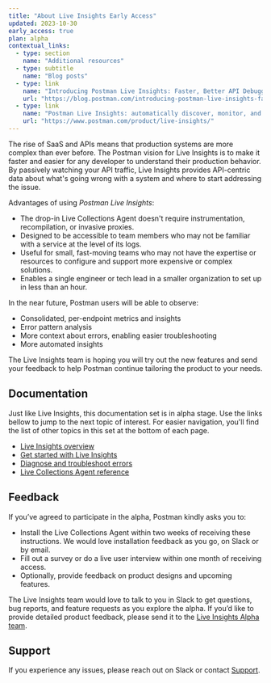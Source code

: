 ```yaml
---
title: "About Live Insights Early Access"
updated: 2023-10-30
early_access: true
plan: alpha
contextual_links:
  - type: section
    name: "Additional resources"
  - type: subtitle
    name: "Blog posts"
  - type: link
    name: "Introducing Postman Live Insights: Faster, Better API Debugging"
    url: "https://blog.postman.com/introducing-postman-live-insights-faster-better-api-debugging/"
  - type: link
    name: "Postman Live Insights: automatically discover, monitor, and add APIs"
    url: "https://www.postman.com/product/live-insights/"
---
```


The rise of SaaS and APIs means that production systems are more complex than ever before. The Postman vision for Live Insights is to make it faster and easier for any developer to understand their production behavior. By passively watching your API traffic, Live Insights provides API-centric data about what's going wrong with a system and where to start addressing the issue.

Advantages of using _Postman Live Insights_:

*	The drop-in Live Collections Agent doesn't require instrumentation, recompilation, or invasive proxies.
*	Designed to be accessible to team members who may not be familiar with a service at the level of its logs.
*	Useful for small, fast-moving teams who may not have the expertise or resources to configure and support more expensive or complex solutions.
*	Enables a single engineer or tech lead in a smaller organization to set up in less than an hour.

In the near future, Postman users will be able to observe:

*	Consolidated, per-endpoint metrics and insights
*	Error pattern analysis
*	More context about errors, enabling easier troubleshooting
*	More automated insights

The Live Insights team is hoping you will try out the new features and send your feedback to help Postman continue tailoring the product to your needs.

## Documentation

Just like Live Insights, this documentation set is in alpha stage. Use the links bellow to jump to the next topic of interest. For easier navigation, you'll find the list of other topics in this set at the bottom of each page.

* [Live Insights overview](/docs/live-insights/live-insights-overview/)
* [Get started with Live Insights](/docs/live-insights/live-insights-gs/)
* [Diagnose and troubleshoot errors](/docs/live-insights/live-insights-troubleshoot/)
* [Live Collections Agent reference](/docs/live-insights/live-insights-reference/)

## Feedback

If you’ve agreed to participate in the alpha, Postman kindly asks you to:

* Install the Live Collections Agent within two weeks of receiving these instructions. We would love installation feedback as you go, on Slack or by email.
* Fill out a survey or do a live user interview within one month of receiving access.
* Optionally, provide feedback on product designs and upcoming features.

The Live Insights team would love to talk to you in Slack to get questions, bug reports, and feature requests as you explore the alpha. If you’d like to provide detailed product feedback, please send it to the [Live Insights Alpha team](mailto:live.insights.alpha@postman.com).

## Support

If you experience any issues, please reach out on Slack or contact [Support](mailto:observability-support@postman.com).
